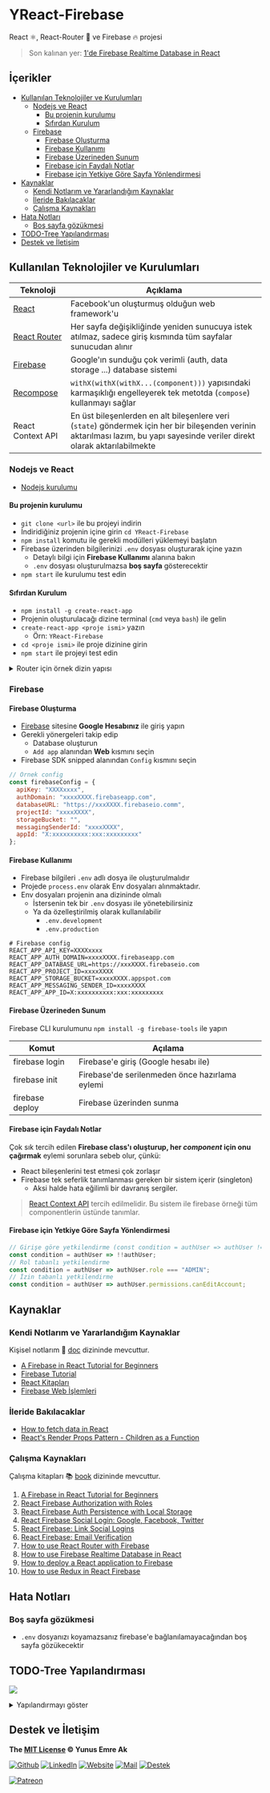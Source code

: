 # YReact-Firebase <!-- omit in toc -->

React ⚛️, React-Router 🔗 ve Firebase 🔥 projesi

> Son kalınan yer: [1'de Firebase Realtime Database in React](https://www.robinwieruch.de/complete-firebase-authentication-react-tutorial/#react-firebase-session-handling)

## İçerikler <!-- omit in toc -->

- [Kullanılan Teknolojiler ve Kurulumları](#Kullan%C4%B1lan-Teknolojiler-ve-Kurulumlar%C4%B1)
  - [Nodejs ve React](#Nodejs-ve-React)
    - [Bu projenin kurulumu](#Bu-projenin-kurulumu)
    - [Sıfırdan Kurulum](#S%C4%B1f%C4%B1rdan-Kurulum)
  - [Firebase](#Firebase)
    - [Firebase Oluşturma](#Firebase-Olu%C5%9Fturma)
    - [Firebase Kullanımı](#Firebase-Kullan%C4%B1m%C4%B1)
    - [Firebase Üzerineden Sunum](#Firebase-%C3%9Czerineden-Sunum)
    - [Firebase için Faydalı Notlar](#Firebase-i%C3%A7in-Faydal%C4%B1-Notlar)
    - [Firebase için Yetkiye Göre Sayfa Yönlendirmesi](#Firebase-i%C3%A7in-Yetkiye-G%C3%B6re-Sayfa-Y%C3%B6nlendirmesi)
- [Kaynaklar](#Kaynaklar)
  - [Kendi Notlarım ve Yararlandığım Kaynaklar](#Kendi-Notlar%C4%B1m-ve-Yararland%C4%B1%C4%9F%C4%B1m-Kaynaklar)
  - [İleride Bakılacaklar](#%C4%B0leride-Bak%C4%B1lacaklar)
  - [Çalışma Kaynakları](#%C3%87al%C4%B1%C5%9Fma-Kaynaklar%C4%B1)
- [Hata Notları](#Hata-Notlar%C4%B1)
  - [Boş sayfa gözükmesi](#Bo%C5%9F-sayfa-g%C3%B6z%C3%BCkmesi)
- [TODO-Tree Yapılandırması](#TODO-Tree-Yap%C4%B1land%C4%B1rmas%C4%B1)
- [Destek ve İletişim](#Destek-ve-%C4%B0leti%C5%9Fim)

## Kullanılan Teknolojiler ve Kurulumları

| Teknoloji                                                     | Açıklama                                                                                                                                                                     |
| ------------------------------------------------------------- | ---------------------------------------------------------------------------------------------------------------------------------------------------------------------------- |
| [React](https://reactjs.org/)                                 | Facebook'un oluşturmuş olduğun web framework'u                                                                                                                               |
| [React Router](https://github.com/ReactTraining/react-router) | Her sayfa değişikliğinde yeniden sunucuya istek atılmaz, sadece giriş kısmında tüm sayfalar sunucudan alınır                                                                 |
| [Firebase](https://firebase.google.com/)                      | Google'ın sunduğu çok verimli (auth, data storage ...) database sistemi                                                                                                      |
| [Recompose](https://github.com/acdlite/recompose)             | `withX(withX(withX...(component)))` yapısındaki karmaşıklığı engelleyerek tek metotda (`compose`) kullanmayı sağlar                                                          |
| React Context API                                             | En üst bileşenlerden en alt bileşenlere veri (`state`) göndermek için her bir bileşenden verinin aktarılması lazım, bu yapı sayesinde veriler direkt olarak aktarılabilmekte |

### Nodejs ve React

- [Nodejs kurulumu](https://nodejs.org/en/download/)

#### Bu projenin kurulumu

- `git clone <url>` ile bu projeyi indirin
- İndiridiğiniz projenin içine girin `cd YReact-Firebase`
- `npm install` komutu ile gerekli modülleri yüklemeyi başlatın
- Firebase üzerinden bilgilerinizi `.env` dosyası oluşturarak içine yazın
  - Detaylı bilgi için **Firebase Kullanımı** alanına bakın
  - `.env` dosyası oluşturulmazsa **boş sayfa** gösterecektir
- `npm start` ile kurulumu test edin

#### Sıfırdan Kurulum

- `npm install -g create-react-app`
- Projenin oluşturulacağı dizine terminal (`cmd` veya `bash`) ile gelin
- `create-react-app <proje ismi>` yazın
  - Örn: `YReact-Firebase`
- `cd <proje ismi>` ile proje dizinine girin
- `npm start` ile projeyi test edin

<details>
<summary>Router için örnek dizin yapısı</summary>

```sh
cd src
rm App.js App.test.js App.css logo.svg

mkdir components
cd components
mkdir Account Admin App Home Landing SignIn SignOut SignUp
mkdir Navigation PasswordChange PasswordForget
mkdir Session Firebase

cd App
touch index.js
cd ..

mkdir constants
cd constants
touch routes.js roles.js
cd ..
```

</details>

### Firebase

#### Firebase Oluşturma

- [Firebase](https://firebase.google.com/) sitesine **Google Hesabınız** ile giriş yapın
- Gerekli yönergeleri takip edip
  - Database oluşturun
  - `Add app` alanından **Web** kısmını seçin
- Firebase SDK snipped alanından `Config` kısmını seçin

```js
// Örnek config
const firebaseConfig = {
  apiKey: "XXXXxxxx",
  authDomain: "xxxxXXXX.firebaseapp.com",
  databaseURL: "https://xxxXXXX.firebaseio.comm",
  projectId: "xxxxXXXX",
  storageBucket: "",
  messagingSenderId: "xxxxXXXX",
  appId: "X:xxxxxxxxxx:xxx:xxxxxxxxx"
};
```

#### Firebase Kullanımı

- Firebase bilgileri `.env` adlı dosya ile oluşturulmalıdır
- Projede `process.env` olarak Env dosyaları alınmaktadır.
- Env dosyaları projenin ana dizininde olmalı
  - İstersenin tek bir `.env` dosyası ile yönetebilirsiniz
  - Ya da özelleştirilmiş olarak kullanılabilir
    - `.env.development`
    - `.env.production`

```env
# Firebase config
REACT_APP_API_KEY=XXXXxxxx
REACT_APP_AUTH_DOMAIN=xxxxXXXX.firebaseapp.com
REACT_APP_DATABASE_URL=https://xxxXXXX.firebaseio.com
REACT_APP_PROJECT_ID=xxxxXXXX
REACT_APP_STORAGE_BUCKET=xxxxXXXX.appspot.com
REACT_APP_MESSAGING_SENDER_ID=xxxxXXXX
REACT_APP_APP_ID=X:xxxxxxxxxx:xxx:xxxxxxxxx
```

#### Firebase Üzerineden Sunum

Firebase CLI kurulumunu `npm install -g firebase-tools` ile yapın

| Komut           | Açılama                                        |
| --------------- | ---------------------------------------------- |
| firebase login  | Firebase'e giriş (Google hesabı ile)           |
| firebase init   | Firebase'de serilenmeden önce hazırlama eylemi |
| firebase deploy | Firebase üzerinden sunma                       |

#### Firebase için Faydalı Notlar

Çok sık tercih edilen **Firebase class'ı oluşturup, her _component_ için onu çağırmak** eylemi sorunlara sebeb olur, çünkü:

- React bileşenlerini test etmesi çok zorlaşır
- Firebase tek seferlik tanımlanması gereken bir sistem içerir (singleton)
  - Aksi halde hata eğilimli bir davranış sergiler.

> [React Context API](https://www.robinwieruch.de/react-context-api/) tercih edilmelidir. Bu sistem ile firebase örneği tüm componentlerin üstünde tanımlar.

#### Firebase için Yetkiye Göre Sayfa Yönlendirmesi

```jsx
// Girişe göre yetkilendirme (const condition = authUser => authUser != null;)
const condition = authUser => !!authUser;
// Rol tabanlı yetkilendirme
const condition = authUser => authUser.role === "ADMIN";
// İzin tabanlı yetkilendirme
const condition = authUser => authUser.permissions.canEditAccount;
```

## Kaynaklar

### Kendi Notlarım ve Yararlandığım Kaynaklar

Kişisel notlarım 📔 [doc](./doc) dizininde mevcuttur.

- [A Firebase in React Tutorial for Beginners](https://www.robinwieruch.de/complete-firebase-authentication-react-tutorial/)
- [Firebase Tutorial](https://www.robinwieruch.de/firebase-tutorial/)
- [React Kitapları](https://drive.google.com/open?id=1JFHiLsMys29fGLcYMweU33hExWtyG2zV)
- [Firebase Web İşlemleri](https://firebase.google.com/docs/auth/web/start)

### İleride Bakılacaklar

- [How to fetch data in React](https://www.robinwieruch.de/react-fetching-data/)
- [React's Render Props Pattern - Children as a Function](https://www.robinwieruch.de/react-render-props-pattern/)

### Çalışma Kaynakları

Çalışma kitapları 📚 [book](./book) dizininde mevcuttur.

1. [A Firebase in React Tutorial for Beginners](https://www.robinwieruch.de/complete-firebase-authentication-react-tutorial)
2. [React Firebase Authorization with Roles](https://www.robinwieruch.de/react-firebase-authorization-roles-permissions)
3. [React Firebase Auth Persistence with Local Storage](https://www.robinwieruch.de/react-firebase-auth-persistence)
4. [React Firebase Social Login: Google, Facebook, Twitter](https://www.robinwieruch.de/react-firebase-social-login)
5. [React Firebase: Link Social Logins](https://www.robinwieruch.de/react-firebase-link-social-logins)
6. [React Firebase: Email Verification](https://www.robinwieruch.de/react-firebase-email-verification)
7. [How to use React Router with Firebase](https://www.robinwieruch.de/react-firebase-router)
8. [How to use Firebase Realtime Database in React](https://www.robinwieruch.de/react-firebase-realtime-database)
9. [How to deploy a React application to Firebase](https://www.robinwieruch.de/firebase-deploy-react-js)
10. [How to use Redux in React Firebase](https://www.robinwieruch.de/react-firebase-redux-tutorial/)

## Hata Notları

### Boş sayfa gözükmesi

- `.env` dosyanızı koyamazsanız firebase'e bağlanılamayacağından boş sayfa gözükecektir

## TODO-Tree Yapılandırması

![](res/todo_tree.png)

<details>
<summary>Yapılandırmayı göster</summary>

```json
{
  "todo-tree.tags": ["!TODO", "!BUG", "!DEV", "!RES", "!OLD", "!WARN", "!TIP"],
  "todo-tree.labelFormat": "${after}", // (${line})
  "todo-tree.tagsOnly": true,
  "todo-tree.defaultHighlight": {
    "icon": "tasklist",
    "type": "text",
    "background": "#6FA5FF",
    "opacity": 17,
    "iconColour": "#6FA5FF"
  },
  "todo-tree.customHighlight": {
    "!TIP": {
      "icon": "book",
      "type": "text",
      "foreground": "#f5f2a9",
      "background": "#f5f2a9",
      "opacity": 7,
      "iconColour": "#f5f2a9"
    },
    "!TODO": {
      "icon": "checklist",
      "type": "text",
      "fontStyle": "normal",
      "foreground": "#6FA5FF",
      "background": "#6FA5FF",
      "opacity": 7,
      "iconColour": "#6FA5FF"
    },
    "!BUG": {
      "icon": "bug",
      "type": "text",
      "foreground": "#FF2C2C",
      "background": "#FF2C2C",
      "opacity": 7,
      "iconColour": "#FF2C2C"
    },
    "!DEV": {
      "icon": "telescope",
      "type": "text",
      "foreground": "#72CB6A",
      "background": "#72CB6A",
      "opacity": 7,
      "iconColour": "#72CB6A"
    },
    "!RES": {
      "icon": "beaker",
      "type": "text",
      "foreground": "#9CF7FF",
      "background": "#9CF7FF",
      "opacity": 7,
      "iconColour": "#9CF7FF"
    },
    "!WARN": {
      "icon": "megaphone",
      "type": "text",
      "foreground": "#CFCC35",
      "background": "#CFCC35",
      "opacity": 7,
      "iconColour": "#CFCC35"
    },
    "!OLD": {
      "icon": "trashcan",
      "type": "text",
      "foreground": "#959595",
      "background": "#959595",
      "opacity": 7,
      "iconColour": "#959595"
    }
  }
}
```

</details>

## Destek ve İletişim

**The [MIT License](https://choosealicense.com/licenses/mit/) &copy; Yunus Emre Ak**

[![Github](https://drive.google.com/uc?id=1PzkuWOoBNMg0uOMmqwHtVoYt0WCqi-O5)][github]
[![LinkedIn](https://drive.google.com/uc?id=1hvdil0ZHVEzekQ4AYELdnPOqzunKpnzJ)][linkedin]
[![Website](https://drive.google.com/uc?id=1wR8Ph0FBs36ZJl0Ud-HkS0LZ9b66JBqJ)][website]
[![Mail](https://drive.google.com/uc?id=142rP0hbrnY8T9kj_84_r7WxPG1hzWEcN)][mail]
[![Destek](https://drive.google.com/uc?id=1zyU7JWlw4sJTOx46gJlHOfYBwGIkvMQs)][bağış anlık]

[![Patreon](https://drive.google.com/uc?id=11YmCRmySX7v7QDFS62ST2JZuE70RFjDG)][bağış aylık]

<!-- İletişim -->

[mail]: mailto::yedhrab@gmail.com?subject=YBilgiler%20%7C%20Github
[github]: https://github.com/yedhrab
[website]: https://yemreak.com
[linkedin]: https://www.linkedin.com/in/yemreak/
[bağış anlık]: https://gogetfunding.com/yemreak/
[bağış aylık]: https://www.patreon.com/yemreak/

<!-- İletişim Sonu -->
